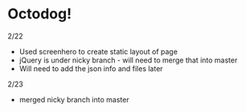 # Octodog!

2/22
* Used screenhero to create static layout of page
* jQuery is under nicky branch - will need to merge that into master
* Will need to add the json info and files later

2/23
* merged nicky branch into master
